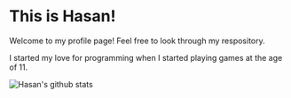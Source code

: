 <!---### Hi there 👋 --->

# This is Hasan!

<!---[![My Website]()](https://iamhasan.netlify.app)--->

Welcome to my profile page! Feel free to look through my respository.

I started my love for programming when I started playing games at the age of 11.

![Hasan's github stats](https://github-readme-stats.vercel.app/api?username=Lmao5&count_private=true)

<!--
**Lmao5/Lmao5** is a ✨ _special_ ✨ repository because its `README.md` (this file) appears on your GitHub profile.

Here are some ideas to get you started:

- 🔭 I’m currently working on ...
- 🌱 I’m currently learning ...
- 👯 I’m looking to collaborate on ...
- 🤔 I’m looking for help with ...
- 💬 Ask me about ...
- 📫 How to reach me: ...
- 😄 Pronouns: ...
- ⚡ Fun fact: ...
-->
